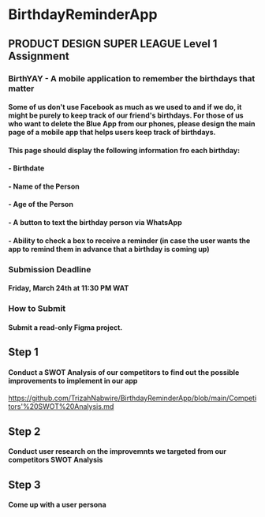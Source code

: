 # BirthdayReminderApp
## PRODUCT DESIGN SUPER LEAGUE Level 1 Assignment
### BirthYAY - A mobile application to remember the birthdays that matter
#### Some of us don't use Facebook as much as we used to and if we do, it might be purely to keep track of our friend's birthdays. For those of us who want to delete the Blue App from our phones, please design the main page of a mobile app that helps users keep track of birthdays.

#### This page should display the following information fro each birthday:
#### - Birthdate
#### - Name of the Person
#### - Age of the Person
#### - A button to text the birthday person via WhatsApp
#### - Ability to check a box to receive a reminder (in case the user wants the app to remind them in advance that a birthday is coming up)

### Submission Deadline 
#### Friday, March 24th at 11:30 PM WAT

### How to Submit
#### Submit a read-only Figma project.


## Step 1
#### Conduct a SWOT Analysis of our competitors to find out the possible improvements to implement in our app
https://github.com/TrizahNabwire/BirthdayReminderApp/blob/main/Competitors'%20SWOT%20Analysis.md


## Step 2
#### Conduct user research on the improvemnts we targeted from our competitors SWOT Analysis

## Step 3
#### Come up with a user persona


